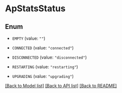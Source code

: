 # ApStatsStatus

## Enum


* `EMPTY` (value: `""`)

* `CONNECTED` (value: `"connected"`)

* `DISCONNECTED` (value: `"disconnected"`)

* `RESTARTING` (value: `"restarting"`)

* `UPGRADING` (value: `"upgrading"`)


[[Back to Model list]](../README.md#documentation-for-models) [[Back to API list]](../README.md#documentation-for-api-endpoints) [[Back to README]](../README.md)


